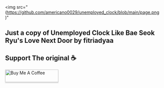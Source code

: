 <img src="(https://github.com/americano0029/unemployed_clock/blob/main/page.png)"
## Just a copy of Unemployed Clock Like Bae Seok Ryu's Love Next Door by fitriadyaa
## Support The original ☕
<a href="https://www.buymeacoffee.com/fitriadyaa" target="_blank"><img src="https://www.buymeacoffee.com/assets/img/custom_images/orange_img.png" alt="Buy Me A Coffee" style="height: 41px !important;width: 174px !important;box-shadow: 0px 3px 2px 0px rgba(190, 190, 190, 0.5) !important;-webkit-box-shadow: 0px 3px 2px 0px rgba(190, 190, 190, 0.5) !important;" ></a>

